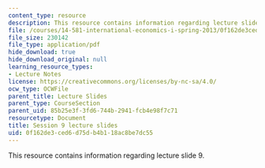 ```yaml
---
content_type: resource
description: This resource contains information regarding lecture slide 9.
file: /courses/14-581-international-economics-i-spring-2013/0f162de3ced6d75db4b118ac8be7dc55_MIT14_581S13_Lecslides9.pdf
file_size: 230142
file_type: application/pdf
hide_download: true
hide_download_original: null
learning_resource_types:
- Lecture Notes
license: https://creativecommons.org/licenses/by-nc-sa/4.0/
ocw_type: OCWFile
parent_title: Lecture Slides
parent_type: CourseSection
parent_uid: 85b25e3f-3fd6-744b-2941-fcb4e98f7c71
resourcetype: Document
title: Session 9 lecture slides
uid: 0f162de3-ced6-d75d-b4b1-18ac8be7dc55
---
```

This resource contains information regarding lecture slide 9.